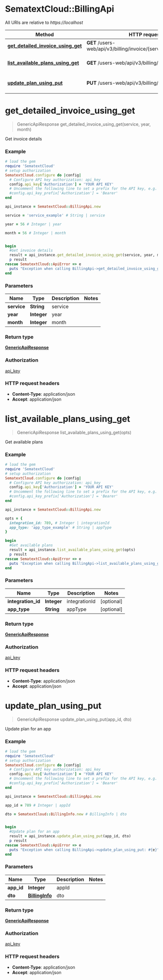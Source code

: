 # SematextCloud::BillingApi

All URIs are relative to *https://localhost*

| Method                                                                             | HTTP request                                                       | Description            |
| ---------------------------------------------------------------------------------- | ------------------------------------------------------------------ | ---------------------- |
| [**get_detailed_invoice_using_get**](BillingApi.md#get_detailed_invoice_using_get) | **GET** /users-web/api/v3/billing/invoice/{service}/{year}/{month} | Get invoice details    |
| [**list_available_plans_using_get**](BillingApi.md#list_available_plans_using_get) | **GET** /users-web/api/v3/billing/availablePlans                   | Get available plans    |
| [**update_plan_using_put**](BillingApi.md#update_plan_using_put)                   | **PUT** /users-web/api/v3/billing/info/{appId}                     | Update plan for an app |


# **get_detailed_invoice_using_get**
> GenericApiResponse get_detailed_invoice_using_get(service, year, month)

Get invoice details

### Example
```ruby
# load the gem
require 'SematextCloud'
# setup authorization
SematextCloud.configure do |config|
  # Configure API key authorization: api_key
  config.api_key['Authorization'] = 'YOUR API KEY'
  # Uncomment the following line to set a prefix for the API key, e.g. 'Bearer' (defaults to nil)
  #config.api_key_prefix['Authorization'] = 'Bearer'
end

api_instance = SematextCloud::BillingApi.new

service = 'service_example' # String | service

year = 56 # Integer | year

month = 56 # Integer | month


begin
  #Get invoice details
  result = api_instance.get_detailed_invoice_using_get(service, year, month)
  p result
rescue SematextCloud::ApiError => e
  puts "Exception when calling BillingApi->get_detailed_invoice_using_get: #{e}"
end
```

### Parameters

| Name        | Type        | Description | Notes |
| ----------- | ----------- | ----------- | ----- |
| **service** | **String**  | service     |
| **year**    | **Integer** | year        |
| **month**   | **Integer** | month       |

### Return type

[**GenericApiResponse**](GenericApiResponse.md)

### Authorization

[api_key](../README.md#api_key)

### HTTP request headers

 - **Content-Type**: application/json
 - **Accept**: application/json



# **list_available_plans_using_get**
> GenericApiResponse list_available_plans_using_get(opts)

Get available plans

### Example
```ruby
# load the gem
require 'SematextCloud'
# setup authorization
SematextCloud.configure do |config|
  # Configure API key authorization: api_key
  config.api_key['Authorization'] = 'YOUR API KEY'
  # Uncomment the following line to set a prefix for the API key, e.g. 'Bearer' (defaults to nil)
  #config.api_key_prefix['Authorization'] = 'Bearer'
end

api_instance = SematextCloud::BillingApi.new

opts = {
  integration_id: 789, # Integer | integrationId
  app_type: 'app_type_example' # String | appType
}

begin
  #Get available plans
  result = api_instance.list_available_plans_using_get(opts)
  p result
rescue SematextCloud::ApiError => e
  puts "Exception when calling BillingApi->list_available_plans_using_get: #{e}"
end
```

### Parameters

| Name               | Type        | Description   | Notes      |
| ------------------ | ----------- | ------------- | ---------- |
| **integration_id** | **Integer** | integrationId | [optional] |
| **app_type**       | **String**  | appType       | [optional] |

### Return type

[**GenericApiResponse**](GenericApiResponse.md)

### Authorization

[api_key](../README.md#api_key)

### HTTP request headers

 - **Content-Type**: application/json
 - **Accept**: application/json



# **update_plan_using_put**
> GenericApiResponse update_plan_using_put(app_id, dto)

Update plan for an app

### Example
```ruby
# load the gem
require 'SematextCloud'
# setup authorization
SematextCloud.configure do |config|
  # Configure API key authorization: api_key
  config.api_key['Authorization'] = 'YOUR API KEY'
  # Uncomment the following line to set a prefix for the API key, e.g. 'Bearer' (defaults to nil)
  #config.api_key_prefix['Authorization'] = 'Bearer'
end

api_instance = SematextCloud::BillingApi.new

app_id = 789 # Integer | appId

dto = SematextCloud::BillingInfo.new # BillingInfo | dto


begin
  #Update plan for an app
  result = api_instance.update_plan_using_put(app_id, dto)
  p result
rescue SematextCloud::ApiError => e
  puts "Exception when calling BillingApi->update_plan_using_put: #{e}"
end
```

### Parameters

| Name       | Type                              | Description | Notes |
| ---------- | --------------------------------- | ----------- | ----- |
| **app_id** | **Integer**                       | appId       |
| **dto**    | [**BillingInfo**](BillingInfo.md) | dto         |

### Return type

[**GenericApiResponse**](GenericApiResponse.md)

### Authorization

[api_key](../README.md#api_key)

### HTTP request headers

 - **Content-Type**: application/json
 - **Accept**: application/json
